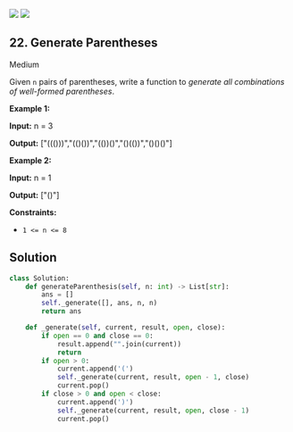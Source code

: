[![](https://img.shields.io/github/stars/LeetCode-in-Python/LeetCode-in-Python?label=Stars&style=flat-square)](https://github.com/LeetCode-in-Python/LeetCode-in-Python)
[![](https://img.shields.io/github/forks/LeetCode-in-Python/LeetCode-in-Python?label=Fork%20me%20on%20GitHub%20&style=flat-square)](https://github.com/LeetCode-in-Python/LeetCode-in-Python/fork)

## 22\. Generate Parentheses

Medium

Given `n` pairs of parentheses, write a function to _generate all combinations of well-formed parentheses_.

**Example 1:**

**Input:** n = 3

**Output:** ["((()))","(()())","(())()","()(())","()()()"] 

**Example 2:**

**Input:** n = 1

**Output:** ["()"] 

**Constraints:**

*   `1 <= n <= 8`


## Solution

```python
class Solution:
    def generateParenthesis(self, n: int) -> List[str]:
        ans = []
        self._generate([], ans, n, n)
        return ans

    def _generate(self, current, result, open, close):
        if open == 0 and close == 0:
            result.append("".join(current))
            return
        if open > 0:
            current.append('(')
            self._generate(current, result, open - 1, close)
            current.pop()
        if close > 0 and open < close:
            current.append(')')
            self._generate(current, result, open, close - 1)
            current.pop()
```